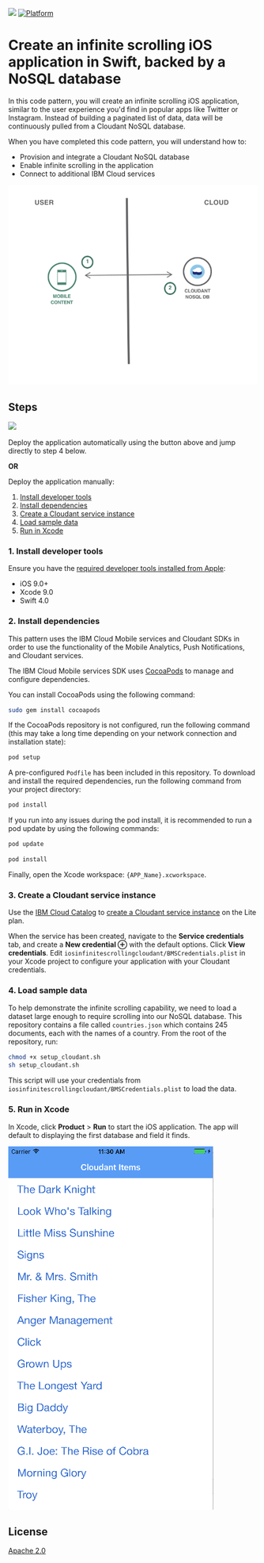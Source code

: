 [![](https://img.shields.io/badge/IBM%20Cloud-powered-blue.svg)](https://bluemix.net)
[![Platform](https://img.shields.io/badge/platform-ios_swift-lightgrey.svg?style=flat)](https://developer.apple.com/swift/)

# Create an infinite scrolling iOS application in Swift, backed by a NoSQL database

In this code pattern, you will create an infinite scrolling iOS application, similar to the user experience you'd find in popular apps like Twitter or Instagram. Instead of building a paginated list of data, data will be continuously pulled from a Cloudant NoSQL database.

When you have completed this code pattern, you will understand how to:

* Provision and integrate a Cloudant NoSQL database
* Enable infinite scrolling in the application
* Connect to additional IBM Cloud services

![](README_Images/architecture.png)

## Steps

[![](https://bluemix.net/deploy/button.png)](https://console.bluemix.net/developer/appledevelopment/create-project?starterKit=dc43fe0b-f441-3bcb-9c75-2764ece288ce&defaultLanguage=IOS_SWIFT&env_id=ibm%3Ayp%3Aus-south&tenantNavMode=false&defaultDeploymentToolchain=)

Deploy the application automatically using the button above and jump directly to step 4 below.

**OR**

Deploy the application manually:

1. [Install developer tools](#1-install-developer-tools)
2. [Install dependencies](#2-install-dependencies)
3. [Create a Cloudant service instance](#3-create-a-cloudant-service-instance)
4. [Load sample data](#4-load-sample-data)
5. [Run in Xcode](#5-run-in-xcode)

### 1. Install developer tools

Ensure you have the [required developer tools installed from Apple](https://developer.apple.com/download/):

* iOS 9.0+
* Xcode 9.0
* Swift 4.0

### 2. Install dependencies

This pattern uses the IBM Cloud Mobile services and Cloudant SDKs in order to use the functionality of the Mobile Analytics, Push Notifications, and Cloudant services.

The IBM Cloud Mobile services SDK uses [CocoaPods](https://cocoapods.org/) to manage and configure dependencies.

You can install CocoaPods using the following command:

```bash
sudo gem install cocoapods
```

If the CocoaPods repository is not configured, run the following command (this may take a long time depending on your network connection and installation state):

```bash
pod setup
```

A pre-configured `Podfile` has been included in this repository. To download and install the required dependencies, run the following command from your project directory:

```bash
pod install
```

If you run into any issues during the pod install, it is recommended to run a pod update by using the following commands:

```bash
pod update
```

```bash
pod install
```

Finally, open the Xcode workspace: `{APP_Name}.xcworkspace`.

### 3. Create a Cloudant service instance

Use the [IBM Cloud Catalog](https://console.bluemix.net/catalog/) to [create a Cloudant service instance](https://console.bluemix.net/catalog/services/cloudant) on the Lite plan.

When the service has been created, navigate to the **Service credentials** tab, and create a **New credential ⊕** with the default options. Click **View credentials**. Edit `iosinfinitescrollingcloudant/BMSCredentials.plist` in your Xcode project to configure your application with your Cloudant credentials.

### 4. Load sample data

To help demonstrate the infinite scrolling capability, we need to load a dataset large enough to require scrolling into our NoSQL database. This repository contains a file called `countries.json` which contains 245 documents, each with the names of a country. From the root of the repository, run:

```bash
chmod +x setup_cloudant.sh
sh setup_cloudant.sh
```

This script will use your credentials from `iosinfinitescrollingcloudant/BMSCredentials.plist` to load the data.

### 5. Run in Xcode

In Xcode, click **Product** > **Run** to start the iOS application. The app will default to displaying the first database and field it finds.

![Cloudant App Screenshot](README_Images/cloudant.png)

## License

[Apache 2.0](LICENSE)
